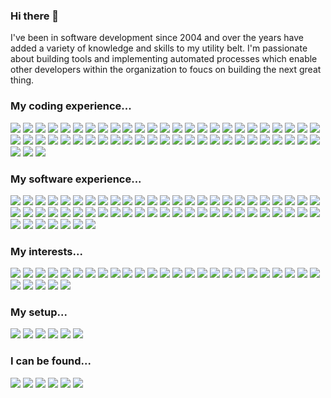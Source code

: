 ### Hi there 👋

I've been in software development since 2004 and over the years have added a variety of knowledge and skills to my utility belt. I'm passionate about building tools and implementing automated processes which enable other developers within the organization to foucs on building the next great thing.

### My coding experience...
[<img src="https://img.shields.io/badge/Babel-F9DC3E?style=for-the-badge&logo=babel&logoColor=black" />]()
[<img src="https://img.shields.io/badge/Backendless-1D77BD?style=for-the-badge&logo=backendless&logoColor=white" />]()
[<img src="https://img.shields.io/badge/Bootstrap-7952B3?style=for-the-badge&logo=bootstrap&logoColor=white" />]()
[<img src="https://img.shields.io/badge/Bower-EF5734?style=for-the-badge&logo=bower&logoColor=white" />]()
[<img src="https://img.shields.io/badge/Chart.js-FF6384?style=for-the-badge&logo=chart.js&logoColor=white" />]()
[<img src="https://img.shields.io/badge/CoffeeScript-2F2625?style=for-the-badge&logo=coffeescript&logoColor=white" />]()
[<img src="https://img.shields.io/badge/Create React App-09D3AC?style=for-the-badge&logo=createreactapp&logoColor=white" />]()
[<img src="https://img.shields.io/badge/CSS3-1572B6?style=for-the-badge&logo=css3&logoColor=white" />]()
[<img src="https://img.shields.io/badge/Cypress-69D3A7?style=for-the-badge&logo=cypress&logoColor=white" />]()
[<img src="https://img.shields.io/badge/Django-092E20?style=for-the-badge&logo=django&logoColor=white" />]()
[<img src="https://img.shields.io/badge/Docker-2496ED?style=for-the-badge&logo=docker&logoColor=white" />]()
[<img src="https://img.shields.io/badge/ESLint-4B32C3?style=for-the-badge&logo=eslint&logoColor=white" />]()
[<img src="https://img.shields.io/badge/Git-F05032?style=for-the-badge&logo=git&logoColor=white" />]()
[<img src="https://img.shields.io/badge/GitHub Actions-2088FF?style=for-the-badge&logo=githubactions&logoColor=white" />]()
[<img src="https://img.shields.io/badge/Grunt-FBA919?style=for-the-badge&logo=grunt&logoColor=white" />]()
[<img src="https://img.shields.io/badge/Gulp-CF4647?style=for-the-badge&logo=gulp&logoColor=white" />]()
[<img src="https://img.shields.io/badge/Homebrew-FBB040?style=for-the-badge&logo=homebrew&logoColor=black" />]()
[<img src="https://img.shields.io/badge/HTML5-E34F26?style=for-the-badge&logo=html5&logoColor=white" />]()
[<img src="https://img.shields.io/badge/i18next-26A69A?style=for-the-badge&logo=i18next&logoColor=white" />]()
[<img src="https://img.shields.io/badge/JavaScript-F7DF1E?style=for-the-badge&logo=javascript&logoColor=black" />]()
[<img src="https://img.shields.io/badge/Jenkins-D24939?style=for-the-badge&logo=jenkins&logoColor=white" />]()
[<img src="https://img.shields.io/badge/Jest-C21325?style=for-the-badge&logo=jest&logoColor=white" />]()
[<img src="https://img.shields.io/badge/jQuery-0769AD?style=for-the-badge&logo=jquery&logoColor=white" />]()
[<img src="https://img.shields.io/badge/JSON-000000?style=for-the-badge&logo=json&logoColor=white" />]()
[<img src="https://img.shields.io/badge/Less-1D365D?style=for-the-badge&logo=less&logoColor=white" />]()
[<img src="https://img.shields.io/badge/Markdown-000000?style=for-the-badge&logo=markdown&logoColor=white" />]()
[<img src="https://img.shields.io/badge/MUI-007FFF?style=for-the-badge&logo=mui&logoColor=white" />]()
[<img src="https://img.shields.io/badge/Next.js-000000?style=for-the-badge&logo=Next.js&logoColor=white" />]()
[<img src="https://img.shields.io/badge/Node.js-339933?style=for-the-badge&logo=node.js&logoColor=white" />]()
[<img src="https://img.shields.io/badge/Normalize.css-E3695F?style=for-the-badge&logo=normalize.css&logoColor=white" />]()
[<img src="https://img.shields.io/badge/npm-CB3837?style=for-the-badge&logo=npm&logoColor=white" />]()
[<img src="https://img.shields.io/badge/Nrwl-96D7E8?style=for-the-badge&logo=nrwl&logoColor=black" />]()
[<img src="https://img.shields.io/badge/Nx-143055?style=for-the-badge&logo=nx&logoColor=white" />]()
[<img src="https://img.shields.io/badge/PHP-777BB4?style=for-the-badge&logo=php&logoColor=white" />]()
[<img src="https://img.shields.io/badge/Prettier-F7B93E?style=for-the-badge&logo=prettier&logoColor=black" />]()
[<img src="https://img.shields.io/badge/Python-3776AB?style=for-the-badge&logo=python&logoColor=white" />]()
[<img src="https://img.shields.io/badge/React-61DAFB?style=for-the-badge&logo=react&logoColor=black" />]()
[<img src="https://img.shields.io/badge/React Query-FF4154?style=for-the-badge&logo=react-query&logoColor=white" />]()
[<img src="https://img.shields.io/badge/React Router-CA4245?style=for-the-badge&logo=reactrouter&logoColor=white" />]()
[<img src="https://img.shields.io/badge/Redux-764ABC?style=for-the-badge&logo=redux&logoColor=white" />]()
[<img src="https://img.shields.io/badge/rollup.js-EC4A3F?style=for-the-badge&logo=rollup.js&logoColor=white" />]()
[<img src="https://img.shields.io/badge/RSS-FFA500?style=for-the-badge&logo=rss&logoColor=white" />]()
[<img src="https://img.shields.io/badge/Sass-CC6699?style=for-the-badge&logo=sass&logoColor=white" />]()
[<img src="https://img.shields.io/badge/SemVer-3F4551?style=for-the-badge&logo=semver&logoColor=white" />]()
[<img src="https://img.shields.io/badge/SonarLint-CB2029?style=for-the-badge&logo=sonarlint&logoColor=white" />]()
[<img src="https://img.shields.io/badge/Storybook-FF4785?style=for-the-badge&logo=storybook&logoColor=white" />]()
[<img src="https://img.shields.io/badge/styled components-DB7093?style=for-the-badge&logo=styled-components&logoColor=white" />]()
[<img src="https://img.shields.io/badge/Testing Library-E33332?style=for-the-badge&logo=testing-library&logoColor=white" />]()
[<img src="https://img.shields.io/badge/TypeScript-007ACC?style=for-the-badge&logo=typescript&logoColor=white" />]()
[<img src="https://img.shields.io/badge/Underscore.js-0371B5?style=for-the-badge&logo=underscore.js&logoColor=white" />]()
[<img src="https://img.shields.io/badge/Vercel-000000?style=for-the-badge&logo=vercel&logoColor=white" />]()
[<img src="https://img.shields.io/badge/Webpack-8DD6F9?style=for-the-badge&logo=webpack&logoColor=black" />]()
[<img src="https://img.shields.io/badge/Yarn-2C8EBB?style=for-the-badge&logo=yarn&logoColor=white" />]()

### My software experience...
[<img src="https://img.shields.io/badge/Adobe InDesign-FF3366?style=for-the-badge&logo=adobeindesign&logoColor=white" />]()
[<img src="https://img.shields.io/badge/Adobe Photoshop-31A8FF?style=for-the-badge&logo=adobephotoshop&logoColor=white" />]()
[<img src="https://img.shields.io/badge/Adobe XD-FF61F6?style=for-the-badge&logo=adobexd&logoColor=white" />]()
[<img src="https://img.shields.io/badge/Asana-F06A6A?style=for-the-badge&logo=asana&logoColor=white" />]()
[<img src="https://img.shields.io/badge/Atlassian-0052CC?style=for-the-badge&logo=atlassian&logoColor=white" />]()
[<img src="https://img.shields.io/badge/Basecamp-1D2D35?style=for-the-badge&logo=basecamp&logoColor=white" />]()
[<img src="https://img.shields.io/badge/Bitbucket-0052CC?style=for-the-badge&logo=bitbucket&logoColor=white" />]()
[<img src="https://img.shields.io/badge/Buffer-231F20?style=for-the-badge&logo=buffer&logoColor=white" />]()
[<img src="https://img.shields.io/badge/Campaign Monitor-111324?style=for-the-badge&logo=campaignmonitor&logoColor=white" />]()
[<img src="https://img.shields.io/badge/cPanel-FF6C2C?style=for-the-badge&logo=cpanel&logoColor=white" />]()
[<img src="https://img.shields.io/badge/Dependabot-025E8C?style=for-the-badge&logo=dependabot&logoColor=white" />]()
[<img src="https://img.shields.io/badge/Discord-5865F2?style=for-the-badge&logo=discord&logoColor=white" />]()
[<img src="https://img.shields.io/badge/Dribbble-EA4C89?style=for-the-badge&logo=dribbble&logoColor=white" />]()
[<img src="https://img.shields.io/badge/Dropbox-0061FF?style=for-the-badge&logo=dropbox&logoColor=white" />]()
[<img src="https://img.shields.io/badge/Eclipse IDE-2C2255?style=for-the-badge&logo=eclipseide&logoColor=white" />]()
[<img src="https://img.shields.io/badge/Elementor-92003B?style=for-the-badge&logo=elementor&logoColor=white" />]()
[<img src="https://img.shields.io/badge/Evernote-00A82D?style=for-the-badge&logo=evernote&logoColor=white" />]()
[<img src="https://img.shields.io/badge/Figma-F24E1E?style=for-the-badge&logo=figma&logoColor=white" />]()
[<img src="https://img.shields.io/badge/Font Awesome-528DD7?style=for-the-badge&logo=fontawesome&logoColor=white" />]()
[<img src="https://img.shields.io/badge/GitHub CoPilot-000000?style=for-the-badge&logo=githubcopilot&logoColor=white" />]()
[<img src="https://img.shields.io/badge/GitKraken-179287?style=for-the-badge&logo=gitkraken&logoColor=white" />]()
[<img src="https://img.shields.io/badge/Google_Cloud-4285F4?style=for-the-badge&logo=google-cloud&logoColor=white" />]()
[<img src="https://img.shields.io/badge/IcoMoon-825794?style=for-the-badge&logo=icomoon&logoColor=white" />]()
[<img src="https://img.shields.io/badge/IFTTT-000000?style=for-the-badge&logo=ifttt&logoColor=white" />]()
[<img src="https://img.shields.io/badge/InVision-FF3366?style=for-the-badge&logo=invision&logoColor=white" />]()
[<img src="https://img.shields.io/badge/IPFS-65C2CB?style=for-the-badge&logo=ipfs&logoColor=white" />]()
[<img src="https://img.shields.io/badge/Jira-0052CC?style=for-the-badge&logo=jira&logoColor=white" />]()
[<img src="https://img.shields.io/badge/Kali Linux-557C94?style=for-the-badge&logo=kalilinux&logoColor=white" />]()
[<img src="https://img.shields.io/badge/Keybase-33A0FF?style=for-the-badge&logo=keybase&logoColor=white" />]()
[<img src="https://img.shields.io/badge/Magento-EE672F?style=for-the-badge&logo=magento&logoColor=white" />]()
[<img src="https://img.shields.io/badge/MailChimp-FFE01B?style=for-the-badge&logo=mailchimp&logoColor=black" />]()
[<img src="https://img.shields.io/badge/Material Design-757575?style=for-the-badge&logo=material-design&logoColor=white" />]()
[<img src="https://img.shields.io/badge/Microsoft Teams-6264A7?style=for-the-badge&logo=microsoftteams&logoColor=white" />]()
[<img src="https://img.shields.io/badge/Miro-050038?style=for-the-badge&logo=miro&logoColor=white" />]()
[<img src="https://img.shields.io/badge/MongoDB-47A248?style=for-the-badge&logo=mongodb&logoColor=white" />]()
[<img src="https://img.shields.io/badge/phpMyAdmin-6C78AF?style=for-the-badge&logo=phpMyAdmin&logoColor=white" />]()
[<img src="https://img.shields.io/badge/Pingdom-FFF000?style=for-the-badge&logo=pingdom&logoColor=black" />]()
[<img src="https://img.shields.io/badge/Postman-FF6C37?style=for-the-badge&logo=postman&logoColor=white" />]()
[<img src="https://img.shields.io/badge/Shopify-7AB55C?style=for-the-badge&logo=shopify&logoColor=white" />]()
[<img src="https://img.shields.io/badge/Sketch-F7B500?style=for-the-badge&logo=sketch&logoColor=black" />]()
[<img src="https://img.shields.io/badge/Slack-4A154B?style=for-the-badge&logo=slack&logoColor=white" />]()
[<img src="https://img.shields.io/badge/SmugMug-6DB944?style=for-the-badge&logo=smugmug&logoColor=white" />]()
[<img src="https://img.shields.io/badge/SonarCloud-F3702A?style=for-the-badge&logo=sonarcloud&logoColor=white" />]()
[<img src="https://img.shields.io/badge/SonarQube-4E9BCD?style=for-the-badge&logo=sonarqube&logoColor=white" />]()
[<img src="https://img.shields.io/badge/Square-3E4348?style=for-the-badge&logo=square&logoColor=white" />]()
[<img src="https://img.shields.io/badge/Sublime Text-FF9800?style=for-the-badge&logo=sublimetext&logoColor=white" />]()
[<img src="https://img.shields.io/badge/Swagger-85EA2D?style=for-the-badge&logo=swagger&logoColor=black" />]()
[<img src="https://img.shields.io/badge/Telegram-26A5E4?style=for-the-badge&logo=telegram&logoColor=white" />]()
[<img src="https://img.shields.io/badge/Trello-0052CC?style=for-the-badge&logo=trello&logoColor=white" />]()
[<img src="https://img.shields.io/badge/Vim-019733?style=for-the-badge&logo=vim&logoColor=white" />]()
[<img src="https://img.shields.io/badge/VirtualBox-183A61?style=for-the-badge&logo=virtualbox&logoColor=white" />]()
[<img src="https://img.shields.io/badge/VMware-607078?style=for-the-badge&logo=vmware&logoColor=white" />]()
[<img src="https://img.shields.io/badge/WordPress-21759B?style=for-the-badge&logo=wordpress&logoColor=white" />]()
[<img src="https://img.shields.io/badge/Xcode-147EFB?style=for-the-badge&logo=xcode&logoColor=white" />]()
[<img src="https://img.shields.io/badge/Zapier-FF4A00?style=for-the-badge&logo=zapier&logoColor=white" />]()
[<img src="https://img.shields.io/badge/Zendesk-03363D?style=for-the-badge&logo=zendesk&logoColor=white" />]()
[<img src="https://img.shields.io/badge/Zoom-2D8CFF?style=for-the-badge&logo=zoom&logoColor=white" />]()

### My interests...
[<img src="https://img.shields.io/badge/AllTrails-428813?style=for-the-badge&logo=alltrails&logoColor=white" />]()
[<img src="https://img.shields.io/badge/Apple TV-000000?style=for-the-badge&logo=appletv&logoColor=white" />]()
[<img src="https://img.shields.io/badge/Atari-E4202E?style=for-the-badge&logo=atari&logoColor=white" />]()
[<img src="https://img.shields.io/badge/Crunchyroll-F47521?style=for-the-badge&logo=crunchyroll&logoColor=white" />]()
[<img src="https://img.shields.io/badge/DC_Entertainment-0078F0?style=for-the-badge&logo=dc-entertainment&logoColor=white" />]()
[<img src="https://img.shields.io/badge/Duolingo-58CC02?style=for-the-badge&logo=duolingo&logoColor=white" />]()
[<img src="https://img.shields.io/badge/Epic_Games-313131?style=for-the-badge&logo=epic-games&logoColor=white" />]()
[<img src="https://img.shields.io/badge/Ethereum-3C3C3D?style=for-the-badge&logo=ethereum&logoColor=white" />]()
[<img src="https://img.shields.io/badge/Ford-003478?style=for-the-badge&logo=ford&logoColor=white" />]()
[<img src="https://img.shields.io/badge/Funimation-5B0BB5?style=for-the-badge&logo=funimation&logoColor=white" />]()
[<img src="https://img.shields.io/badge/GIPHY-FF6666?style=for-the-badge&logo=giphy&logoColor=white" />]()
[<img src="https://img.shields.io/badge/haveibeenpwned-2A6379?style=for-the-badge&logo=haveibeenpwned&logoColor=white" />]()
[<img src="https://img.shields.io/badge/Ingress-783CBD?style=for-the-badge&logo=ingress&logoColor=white" />]()
[<img src="https://img.shields.io/badge/Minecraft-62B47A?style=for-the-badge&logo=minecraft&logoColor=white" />]()
[<img src="https://img.shields.io/badge/NASA-E03C31?style=for-the-badge&logo=nasa&logoColor=white" />]()
[<img src="https://img.shields.io/badge/Nintendo Switch-E60012?style=for-the-badge&logo=nintendoswitch&logoColor=white" />]()
[<img src="https://img.shields.io/badge/OpenAI-412991?style=for-the-badge&logo=openai&logoColor=white" />]()
[<img src="https://img.shields.io/badge/OpenSea-2081E2?style=for-the-badge&logo=opensea&logoColor=white" />]()
[<img src="https://img.shields.io/badge/Pokémon-FFCB05?style=for-the-badge&logo=Pokemon&logoColor=black" />]()
[<img src="https://img.shields.io/badge/Prime Video-1F2E3E?style=for-the-badge&logo=primevideo&logoColor=white" />]()
[<img src="https://img.shields.io/badge/Smart Things-15BFFF?style=for-the-badge&logo=smartthings&logoColor=white" />]()
[<img src="https://img.shields.io/badge/SpaceX-000000?style=for-the-badge&logo=spacex&logoColor=white" />]()
[<img src="https://img.shields.io/badge/Spotify-1DB954?style=for-the-badge&logo=spotify&logoColor=white" />]()
[<img src="https://img.shields.io/badge/Starbucks-006241?style=for-the-badge&logo=starbucks&logoColor=white" />]()
[<img src="https://img.shields.io/badge/Tomorrowland-000000?style=for-the-badge&logo=tomorrowland&logoColor=white" />]()
[<img src="https://img.shields.io/badge/Twitch-9146FF?style=for-the-badge&logo=twitch&logoColor=white" />]()
[<img src="https://img.shields.io/badge/Udemy-EC5252?style=for-the-badge&logo=udemy&logoColor=white" />]()
[<img src="https://img.shields.io/badge/Xbox-107C10?style=for-the-badge&logo=xbox&logoColor=white" />]()
[<img src="https://img.shields.io/badge/YouTube_Music-FF0000?style=for-the-badge&logo=youtube-music&logoColor=white" />]()
[<img src="https://img.shields.io/badge/Zigbee-EB0443?style=for-the-badge&logo=zigbee&logoColor=white" />]()


### My setup...

[<img src="https://img.shields.io/badge/Apple-MacBook_Pro-999999?style=for-the-badge&logo=apple&logoColor=white" />]()
[<img src="https://img.shields.io/badge/Bose-000000?style=for-the-badge&logo=bose&logoColor=white" />]()
[<img src="https://img.shields.io/badge/Brave-FB542B?style=for-the-badge&logo=brave&logoColor=white" />]()
[<img src="https://img.shields.io/badge/GitHub-181717?style=for-the-badge&logo=github&logoColor=white" />]()
[<img src="https://img.shields.io/badge/LG-A50034?style=for-the-badge&logo=lg&logoColor=white" />]()
[<img src="https://img.shields.io/badge/Visual Studio Code-0089D6?style=for-the-badge&logo=visual-studio-code&logoColor=white" />]()

### I can be found...
[<img src="https://img.shields.io/badge/CodePen-000000?style=for-the-badge&logo=codepen&logoColor=white" />](https://codepen.io/cwsites)
[<img src="https://img.shields.io/badge/GitHub-181717?style=for-the-badge&logo=github&logoColor=white" />](https://github.com/CWSites)
[<img src="https://img.shields.io/badge/LinkedIn-0077B5?style=for-the-badge&logo=linkedin&logoColor=white" />](https://www.linkedin.com/in/cwsites/)
[<img src="https://img.shields.io/badge/Medium-12100E?style=for-the-badge&logo=medium&logoColor=white" />](https://medium.com/@cwsites)
[<img src="https://img.shields.io/badge/Reddit-FF4500?style=for-the-badge&logo=reddit&logoColor=white" />](https://www.reddit.com/user/I4MBATM4N)
[<img src="https://img.shields.io/badge/Stack_Overflow-FE7A16?style=for-the-badge&logo=stack-overflow&logoColor=white" />](https://stackoverflow.com/users/1272404/cwsites)

